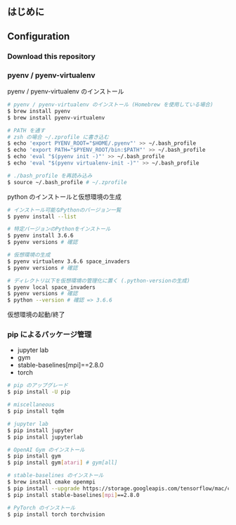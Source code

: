 ## はじめに

## Configuration

### Download this repository



### pyenv / pyenv-virtualenv

pyenv / pyenv-virtualenv のインストール

```bash
# pyenv / pyenv-virtualenv のインストール (Homebrew を使用している場合)
$ brew install pyenv  
$ brew install pyenv-virtualenv

# PATH を通す
# zsh の場合 ~/.zprofile に書き込む
$ echo 'export PYENV_ROOT="$HOME/.pyenv"' >> ~/.bash_profile
$ echo 'export PATH="$PYENV_ROOT/bin:$PATH"' >> ~/.bash_profile
$ echo 'eval "$(pyenv init -)"' >> ~/.bash_profile
$ echo 'eval "$(pyenv virtualenv-init -)"' >> ~/.bash_profile

# ./bash_profile を再読み込み
$ source ~/.bash_profile # ~/.zprofile
```

python のインストールと仮想環境の生成

```bash
# インストール可能なPythonのバージョン一覧
$ pyenv install --list

# 特定バージョンのPythonをインストール
$ pyenv install 3.6.6
$ pyenv versions # 確認

# 仮想環境の生成
$ pyenv virtualenv 3.6.6 space_invaders
$ pyenv versions # 確認

# ディレクトリ以下を仮想環境の管理化に置く (.python-versionの生成)
$ pyenv local space_invaders
$ pyenv versions # 確認
$ python --version # 確認 => 3.6.6
```

仮想環境の起動/終了

### pip によるパッケージ管理

- jupyter lab
- gym
- stable-baselines[mpi]==2.8.0
- torch

```bash
# pip のアップグレード
$ pip install -U pip

# miscellaneous
$ pip install tqdm

# jupyter lab
$ pip install jupyter
$ pip install jupyterlab

# OpenAI Gym のインストール
$ pip install gym
$ pip install gym[atari] # gym[all]

# stable-baselines のインストール
$ brew install cmake openmpi
$ pip install --upgrade https://storage.googleapis.com/tensorflow/mac/cpu/tensorflow-1.14.0-py3-none-any.whl
$ pip install stable-baselines[mpi]==2.8.0

# PyTorch のインストール
$ pip install torch torchvision
```
